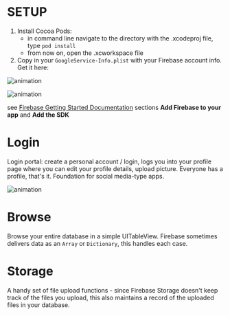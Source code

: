 # SETUP

1. Install Cocoa Pods:
   * in command line navigate to the directory with the .xcodeproj file, type `pod install`
   * from now on, open the .xcworkspace file
2. Copy in your `GoogleService-Info.plist` with your Firebase account info. Get it here:

![animation](https://raw.github.com/robbykraft/Firebase/master/readme/config1.png)

![animation](https://raw.github.com/robbykraft/Firebase/master/readme/config2.png)

see [Firebase Getting Started Documentation](https://firebase.google.com/docs/ios/setup) sections __Add Firebase to your app__ and __Add the SDK__

# Login

Login portal: create a personal account / login, logs you into your profile page where you can edit your profile details, upload picture. Everyone has a profile, that's it. Foundation for social media-type apps.

![animation](https://raw.github.com/robbykraft/Firebase/master/readme/login.gif)

# Browse

Browse your entire database in a simple UITableView. Firebase sometimes delivers data as an `Array` or `Dictionary`, this handles each case.

# Storage

A handy set of file upload functions - since Firebase Storage doesn't keep track of the files you upload, this also maintains a record of the uploaded files in your database.